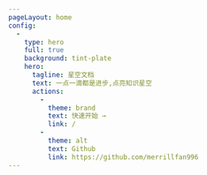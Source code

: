 ```yaml
---
pageLayout: home
config:
  -
    type: hero
    full: true
    background: tint-plate
    hero:
      tagline: 星空文档
      text: 一点一滴都是进步,点亮知识星空
      actions:
        -
          theme: brand
          text: 快速开始 →
          link: /
        -
          theme: alt
          text: Github
          link: https://github.com/merrillfan996
---
```

